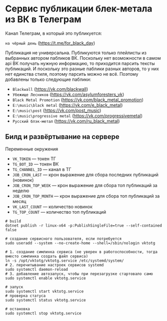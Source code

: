 ﻿# Сервис публикации блек-метала из ВК в Телеграм

Канал Телеграм, в который это публикуется:

`на чёрный день` (https://t.me/for_black_day)

Публикация не универсальна. Публикуются только плейлисты из выбранных автором пабликов ВК. Поскольку нет возможности в
самом api ВК получать нужную информацию, то приходится парсить тексты публикаций. И поскольку это разные паблики разных
авторов, то у них нет единства стиля, поэтому парсить можно не всё. Поэтому добавлены только следующие паблики:

- `Blackwall` (https://vk.com/blackwall)
- `Убежище Лесников` (https://vk.com/asylumforesters_vk)
- `Black Metal Promotion` (https://vk.com/black_metal_promotion)
- `E:\music\black metal` (https://vk.com/e_black_metal)
- `E:\music\post` (https://vk.com/post_music)
- `E:\music\progressive metal` (https://vk.com/progressivemetal)
- `Русский блэк-метал` (https://vk.com/ru_black_metal)

## Билд и развёртывание на сервере

Переменные окружения

- `VK_TOKEN` — токен ТГ
- `TG_BOT_ID` — токен ВК
- `TG_CHANNEL_ID` — канал в ТГ
- `JOB_CRON_LAST` — крон выражение для сбора последних публикаций (новинок)
- `JOB_CRON_TOP_WEEK` — крон выражение для сбора топ публикаций за неделю
- `JOB_CRON_TOP_MONTH` — крон выражение для сбора топ публикаций за месяц
- `VK_LAST_COUNT` — количество новинок
- `TG_TOP_COUNT` — количество топ публикаций

```shell
# build
dotnet publish -r linux-x64 -p:PublishSingleFile=true --self-contained false

# создание сервисного пользователя, если потребуется
sudo useradd --system --no-create-home --shell=/sbin/nologin vktotg

# 1. создание симлинка сервиса (не уверен в работоспособности, тогда вместо симлинка создать файл сервиса)
ln -s /opt/vktotg/vktotg.service /etc/systemd/system/
# 2. перечитывание настроек сервисов systemd
sudo systemctl daemon-reload
# 3. добавление автозапуск, чтобы при перезагрузке стартовало само
sudo systemctl enable vktotg.service

# запуск
sudo systemctl start vktotg.service
# проверка статуса
sudo systemctl status vktotg.service

# остановка
sudo systemctl stop vktotg.service
```
